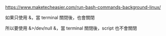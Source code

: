 https://www.maketecheasier.com/run-bash-commands-background-linux/


如果只使用 &，當 terminal 關閉後，也會關閉

所以要使用 &>/dev/null &，當 terminal 關閉後，script 也不會關閉